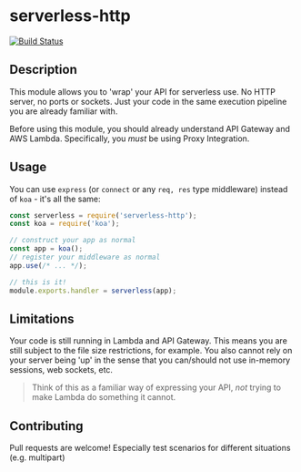 # serverless-http

[![Build Status](https://travis-ci.org/dougmoscrop/serverless-http.svg?branch=master)](https://travis-ci.org/dougmoscrop/serverless-http)

## Description

This module allows you to 'wrap' your API for serverless use. No HTTP server, no ports or sockets. Just your code in the same execution pipeline you are already familiar with.

Before using this module, you should already understand API Gateway and AWS Lambda. Specifically, you *must* be using Proxy Integration.

## Usage

You can use `express` (or `connect` or any `req, res` type middleware) instead of `koa` - it's all the same:

```javascript
const serverless = require('serverless-http');
const koa = require('koa');

// construct your app as normal
const app = koa();
// register your middleware as normal
app.use(/* ... */);

// this is it!
module.exports.handler = serverless(app);
```

## Limitations

Your code is still running in Lambda and API Gateway. This means you are still subject to the file size restrictions, for example. You also cannot rely on your server being 'up' in the sense that you can/should not use in-memory sessions, web sockets, etc.

>Think of this as a familiar way of expressing your API, *not* trying to make Lambda do something it cannot.

## Contributing

Pull requests are welcome! Especially test scenarios for different situations (e.g. multipart)
